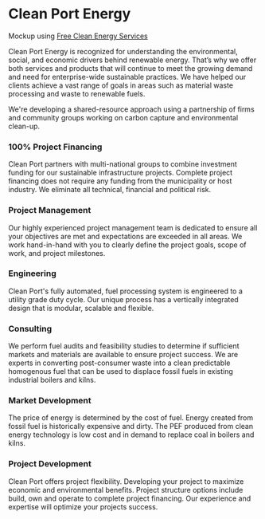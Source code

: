 # Clean Port Energy

Mockup using [Free Clean Energy Services](../../app/?partner=freeclean)  
<!--
Resources for firms and community groups working on carbon capture and environmental clean-up.  

Nice path to use at some point
cleanpower.github.io/tech/portfolio
-->
Clean Port Energy is recognized for understanding the environmental, social, and economic drivers behind renewable energy. That’s why we offer both services and products that will continue to meet the growing demand and need for enterprise-wide sustainable practices. We have helped our clients achieve a vast range of goals in areas such as material waste processing and waste to renewable fuels.  

We're developing a shared-resource approach using a partnership of firms and community groups working on carbon capture and environmental clean-up.  

### 100% Project Financing

Clean Port partners with multi-national groups to combine investment funding for our sustainable infrastructure projects.  Complete project financing does not require any funding from the municipality or host industry. We eliminate all technical, financial and political risk.  

### Project Management

Our highly experienced project management team is dedicated to ensure all your objectives are met and expectations are exceeded in all areas. We work hand-in-hand with you to clearly define the project goals, scope of work, and project milestones.  

### Engineering

Clean Port's fully automated, fuel processing system is engineered to a utility grade duty cycle.  Our unique process has a vertically integrated design that is modular, scalable and flexible.

### Consulting

We perform fuel audits and feasibility studies to determine if sufficient markets and materials are available to ensure project success. We are experts in converting post-consumer waste into a clean predictable homogenous fuel that can be used to displace fossil fuels in existing industrial boilers and kilns.

### Market Development

The price of energy is determined by the cost of fuel. Energy created from fossil fuel is historically expensive and dirty. The PEF produced from clean energy technology is low cost and in demand to replace coal in boilers and kilns.  

### Project Development

Clean Port offers project flexibility.  Developing your project to maximize economic and environmental benefits.  Project structure options include build, own and operate to complete project financing.  Our experience and expertise will optimize your projects success.


